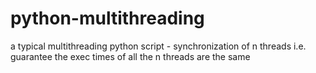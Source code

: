 # python-multithreading
a typical multithreading python script -
synchronization of n threads i.e. guarantee the exec times of all the n threads are the same
